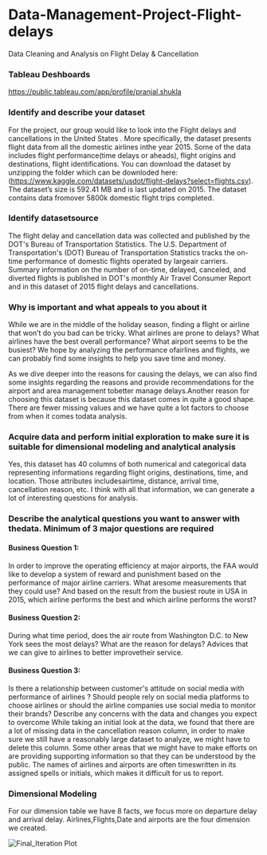 # Data-Management-Project-Flight-delays
Data Cleaning and Analysis on Flight Delay &amp; Cancellation

### Tableau Deshboards
https://public.tableau.com/app/profile/pranjal.shukla

### Identify and describe your dataset
For the project, our group would like to look into the Flight delays and cancellations in the United States . More specifically, the dataset presents flight data from all the domestic airlines inthe year 2015. Some of the data includes flight performance(time delays or aheads), flight origins and destinations, flight identifications.
You can download the dataset by unzipping the folder which can be downloded here: (https://www.kaggle.com/datasets/usdot/flight-delays?select=flights.csv).
The dataset’s size is 592.41 MB and is last updated on 2015. The dataset contains data fromover 5800k domestic flight trips completed.

### Identify datasetsource
The flight delay and cancellation data was collected and published by the DOT's Bureau of Transportation Statistics. The U.S. Department of Transportation's (DOT) Bureau of Transportation Statistics tracks the on-time performance of domestic flights operated by largeair carriers. Summary information on the number of on-time, delayed, canceled, and diverted flights is published in DOT's monthly Air Travel Consumer Report and in this dataset of 2015 flight delays and cancellations.

### Why is important and what appeals to you about it
While we are in the middle of the holiday season, finding a flight or airline that won’t do you bad can be tricky. What airlines are prone to delays? What airlines have the best overall performance? What airport seems to be the busiest? We hope by analyzing the performance ofairlines and flights, we can probably find some insights to help you save time and money.

As we dive deeper into the reasons for causing the delays, we can also find some insights regarding the reasons and provide recommendations for the airport and area management tobetter manage delays.Another reason for choosing this dataset is because this dataset comes in quite a good shape. There are fewer missing values and we have quite a lot factors to choose from when it comes todata analysis.

### Acquire data and perform initial exploration to make sure it is suitable for dimensional modeling and analytical analysis
Yes, this dataset has 40 columns of both numerical and categorical data representing informations regarding flight origins, destinations, time, and location. Those attributes includesairtime, distance, arrival time, cancellation reason, etc. I think with all that information, we can generate a lot of interesting questions for analysis.
### Describe the analytical questions you want to answer with thedata. Minimum of 3 major questions are required
#### Business Question 1:
In order to improve the operating efficiency at major airports, the FAA would like to develop a system of reward and punishment based on the performance of major airline carriers. What aresome measurements that they could use? And based on the result from the busiest route in USA in 2015, which airline performs the best and which airline performs the worst?

#### Business Question 2:
During what time period, does the air route from Washington D.C. to New York sees the most delays? What are the reason for delays? Advices that we can give to airlines to better improvetheir service.

#### Business Question 3:
Is there a relationship between customer's attitude on social media with performance of airlines ? Should people rely on social media platforms to choose airlines or should the airline companies use social media to monitor their brands?
Describe any concerns with the data and changes you expect to overcome
While taking an initial look at the data, we found that there are a lot of missing data in the cancellation reason column, in order to make sure we still have a reasonably large dataset to analyze, we might have to delete this column.
Some other areas that we might have to make efforts on are providing supporting information so that they can be understood by the public. The names of airlines and airports are often timeswritten in its assigned spells or initials, which makes it difficult for us to report.

### Dimensional Modeling
For our dimension table we have 8 facts, we focus more on departure delay and arrival delay. Airlines,Flights,Date and airports are the four dimension we created.


![Final_Iteration Plot](https://github.com/pranjals26/Data-Management-Project-Flight-delays/blob/main/Dimensional%20Modeling.jpeg)


